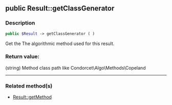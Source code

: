 ## public Result::getClassGenerator

### Description    

```php
public $Result -> getClassGenerator ( )
```

Get the The algorithmic method used for this result.    


### Return value:   

(string) Method class path like Condorcet\Algo\Methods\Copeland


---------------------------------------

### Related method(s)      

* [Result::getMethod](../Result%20Class/public%20Result--getMethod.md)    
